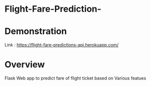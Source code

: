 # Flight-Fare-Prediction-

# Demonstration
Link : https://flight-fare-predictions-api.herokuapp.com/

# Overview
Flask Web app to predict fare of flight ticket based on Various featues 
